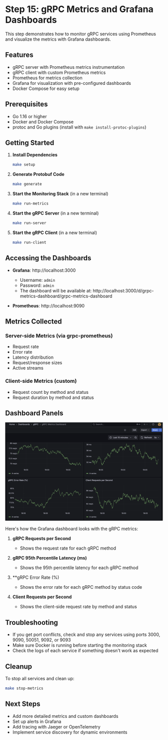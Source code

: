 # Step 15: gRPC Metrics and Grafana Dashboards

This step demonstrates how to monitor gRPC services using Prometheus and visualize the metrics with Grafana dashboards.

## Features

- gRPC server with Prometheus metrics instrumentation
- gRPC client with custom Prometheus metrics
- Prometheus for metrics collection
- Grafana for visualization with pre-configured dashboards
- Docker Compose for easy setup

## Prerequisites

- Go 1.16 or higher
- Docker and Docker Compose
- protoc and Go plugins (install with `make install-protoc-plugins`)

## Getting Started

1. **Install Dependencies**
   ```bash
   make setup
   ```

2. **Generate Protobuf Code**
   ```bash
   make generate
   ```

3. **Start the Monitoring Stack** (in a new terminal)
   ```bash
   make run-metrics
   ```

4. **Start the gRPC Server** (in a new terminal)
   ```bash
   make run-server
   ```

5. **Start the gRPC Client** (in a new terminal)
   ```bash
   make run-client
   ```

## Accessing the Dashboards

- **Grafana**: http://localhost:3000
  - Username: `admin`
  - Password: `admin`
  - The dashboard will be available at: http://localhost:3000/d/grpc-metrics-dashboard/grpc-metrics-dashboard

- **Prometheus**: http://localhost:9090

## Metrics Collected

### Server-side Metrics (via grpc-prometheus)
- Request rate
- Error rate
- Latency distribution
- Request/response sizes
- Active streams

### Client-side Metrics (custom)
- Request count by method and status
- Request duration by method and status

## Dashboard Panels

![Grafana Dashboard](screenshot.png)

Here's how the Grafana dashboard looks with the gRPC metrics:

1. **gRPC Requests per Second**
   - Shows the request rate for each gRPC method

2. **gRPC 95th Percentile Latency (ms)**
   - Shows the 95th percentile latency for each gRPC method

3. **gRPC Error Rate (%)
   - Shows the error rate for each gRPC method by status code

4. **Client Requests per Second**
   - Shows the client-side request rate by method and status

## Troubleshooting

- If you get port conflicts, check and stop any services using ports 3000, 9090, 50051, 9092, or 9093
- Make sure Docker is running before starting the monitoring stack
- Check the logs of each service if something doesn't work as expected

## Cleanup

To stop all services and clean up:

```bash
make stop-metrics
```

## Next Steps

- Add more detailed metrics and custom dashboards
- Set up alerts in Grafana
- Add tracing with Jaeger or OpenTelemetry
- Implement service discovery for dynamic environments
